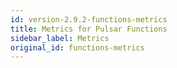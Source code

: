 ```yaml
---
id: version-2.9.2-functions-metrics
title: Metrics for Pulsar Functions
sidebar_label: Metrics
original_id: functions-metrics
---
```


